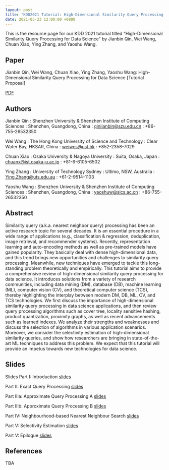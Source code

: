 ```yaml
---
layout: post
title: "KDD2021 Tutorial: High-Dimensional Similarity Query Processing for Data Science"
date: 2021-05-23 12:00:00 +0800
---
```


<style>
    dl>dt {
        font-size: 1.25em;
        font-weight: bold;
    }
    dl>dt:not(:first-child){
        margin-top: .5em;
    }
</style>

This is the resource page for our KDD 2021 tutorial titled “High-Dimensional Similarity Query Processing for Data Science” by Jianbin Qin, Wei Wang, Chuan Xiao, Ying Zhang, and Yaoshu Wang.

## Paper
Jianbin Qin, Wei Wang, Chuan Xiao, Ying Zhang, Yaoshu Wang: High-Dimensional Similarity Query Processing for Data Science [Tutorial Proposal]

[PDF](/assets/KDD_2021_Tutorial.pdf)


## Authors

Jianbin Qin
: Shenzhen University & Shenzhen Institute of Computing Sciences
: Shenzhen, Guangdong, China
: qinjianbin@szu.edu.cn
: +86-755-26532350

Wei Wang
: The Hong Kong University of Science and Technology
: Clear Water Bay, HKSAR, China
: weiwcs@ust.hk
: +852-2358-7029

Chuan Xiao
: Osaka University & Nagoya University
: Suita, Osaka, Japan
: chuanx@ist.osaka-u.ac.jp
: +81-6-6105-6502

Ying Zhang
: University of Technology Sydney
: Ultimo, NSW, Australia
: Ying.Zhang@uts.edu.au
: +61-2-9514-1103

Yaoshu Wang
: Shenzhen University & Shenzhen Institute of Computing Sciences
: Shenzhen, Guangdong, China
: yaoshuw@sics.ac.cn
: +86-755-26532350

## Abstract

Similarity query (a.k.a. nearest neighbor query) processing
has been an active research topic for several decades. It is an
essential procedure in a wide range of applications (e.g., 
classification & regression, deduplication, image retrieval, and
recommender systems). Recently, representation learning
and auto-encoding methods as well as pre-trained models
have gained popularity. They basically deal with dense 
high-dimensional data, and this trend brings new opportunities
and challenges to similarity query processing. Meanwhile,
new techniques have emerged to tackle this long-standing
problem theoretically and empirically.
This tutorial aims to provide a comprehensive review of
high-dimensional similarity query processing for data science. 
It introduces solutions from a variety of research communities, 
including data mining (DM), database (DB), machine learning (ML), 
computer vision (CV), and theoretical
computer science (TCS), thereby highlighting the interplay
between modern DM, DB, ML, CV, and TCS technologies. We
first discuss the importance of high-dimensional similarity
query processing in data science applications, and then review 
query processing algorithms such as cover tree, locality
sensitive hashing, product quantization, proximity graphs,
as well as recent advancements such as learned indexes. We
analyze their strengths and weaknesses and discuss the selection 
of algorithms in various application scenarios. Moreover,
we consider the selectivity estimation of high-dimensional
similarity queries, and show how researchers are bringing
in state-of-the-art ML techniques to address this problem.
We expect that this tutorial will provide an impetus towards
new technologies for data science.

## Slides

Slides
Part I: Introduction [slides](/assets/KDD21-tutorial-1-intro-wang.pdf)

Part II: Exact Query Processing [slides](/assets/KDD21-tutorial-2-exact-qin.pdf)

Part IIIa: Approximate Query Processing A [slides](/assets/KDD21-tutorial-3a-ANN-wang.pdf)

Part IIIb: Approximate Query Processing B [slides](/assets/KDD21-tutorial-3b-ANN-wang.pdf)

Part IV: Neighbourhood-based Nearest Neighbour Search [slides](/assets/KDD21-tutorial-4-knn-graph-zhang.pdf)

Part V: Selectivity Estimation [slides](/assets/KDD21-tutorial-5-selectivity-xiao.pdf)

Part V: Epilogue [slides](/assets/KDD21-tutorial-6-epilogue-wang.pdf)


## References
TBA




